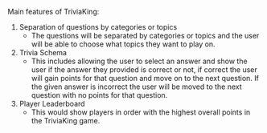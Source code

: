 Main features of TriviaKing:

1. Separation of questions by categories or topics
    - The questions will be separated by categories or topics and the user will be able to choose what topics they want to play on.
2. Trivia Schema
	- This includes allowing the user to select an answer and show the user if the answer they provided is correct or not, if correct the user will gain points for that question and move on to the next question. If the given answer is incorrect the user will be moved to the next question with no points for that question.
3. Player Leaderboard
    - This would show players in order with the highest overall points in the TriviaKing game.
